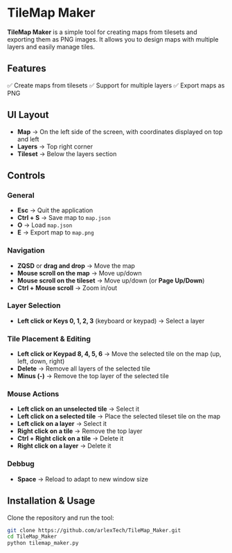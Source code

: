 # TileMap Maker  

**TileMap Maker** is a simple tool for creating maps from tilesets and exporting them as PNG images. It allows you to design maps with multiple layers and easily manage tiles.  

## Features  
✅ Create maps from tilesets
✅ Support for multiple layers
✅ Export maps as PNG


## UI Layout  
- **Map** → On the left side of the screen, with coordinates displayed on top and left  
- **Layers** → Top right corner  
- **Tileset** → Below the layers section 

## Controls  

### General  
- **Esc** → Quit the application  
- **Ctrl + S** → Save map to `map.json`  
- **O** → Load `map.json`  
- **E** → Export map to `map.png`  

### Navigation  
- **ZQSD** or **drag and drop** → Move the map  
- **Mouse scroll on the map** → Move up/down  
- **Mouse scroll on the tileset** → Move up/down (or **Page Up/Down**)  
- **Ctrl + Mouse scroll** → Zoom in/out

### Layer Selection  
- **Left click or Keys 0, 1, 2, 3** (keyboard or keypad) → Select a layer  

### Tile Placement & Editing  
- **Left click or Keypad 8, 4, 5, 6** → Move the selected tile on the map (up, left, down, right)  
- **Delete** → Remove all layers of the selected tile  
- **Minus (-)** → Remove the top layer of the selected tile  

### Mouse Actions  
- **Left click on an unselected tile** → Select it  
- **Left click on a selected tile** → Place the selected tileset tile on the map  
- **Left click on a layer** → Select it  
- **Right click on a tile** →  Remove the top layer
- **Ctrl + Right click on a tile** → Delete it
- **Right click on a layer** → Delete it   

### Debbug
- **Space** → Reload to adapt to new window size

## Installation & Usage  
Clone the repository and run the tool:  
```sh
git clone https://github.com/arlexTech/TileMap_Maker.git
cd TileMap_Maker
python tilemap_maker.py
```
